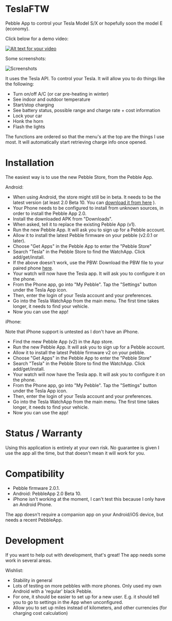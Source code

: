 TeslaFTW
========

Pebble App to control your Tesla Model S/X or hopefully soon the model E (economy).

Click below for a demo video:

[![Alt text for your video](http://img.youtube.com/vi/GXDTFnsRmms/0.jpg)](http://youtu.be/GXDTFnsRmms)

Some screenshots:

![Screenshots](https://raw.github.com/ErikDeBruijn/TeslaFTW/master/Pebble-Screenshots.png)

It uses the Tesla API. To control your Tesla. It will allow you to do things like the following:

 - Turn on/off A/C (or car pre-heating in winter)
 - See indoor and outdoor temperature
 - Start/stop charging
 - See battery status, possible range and charge rate + cost information
 - Lock your car
 - Honk the horn
 - Flash the lights

The functions are ordered so that the menu's at the top are the things I use most. It will automatically start retrieving charge info once opened.

Installation
============

The easiest way is to use the new Pebble Store, from the Pebble App.

Android:

 - When using Android, the store might still be in beta. It needs to be the latest version (at least 2.0 Beta 10. You can [download it from here](https://www.dropbox.com/s/4ojeh4z42rdoj9i/PebbleApp-2.0-BETA10.apk) ).
 - Your Phone needs to be configured to install from unknown sources, in order to install the Pebble App 2.0.
 - Install the downloaded APK from "Downloads".
 - When asked, tell it to replace the existing Pebble App (v1).
 - Run the new Pebble App. It will ask you to sign up for a Pebble account.
 - Allow it to install the latest Pebble firmware on your pebble (v2.0.1 or later).
 - Choose "Get Apps" in the Pebble App to enter the "Pebble Store"
 - Search "Tesla" in the Pebble Store to find the WatchApp. Click add/get/install.
 - If the above doesn't work, use the PBW: Download the PBW file to your paired phone [here](https://github.com/ErikDeBruijn/TeslaFTW/blob/master/build/TeslaFTW.pbw?raw=true).
 - Your watch will now have the Tesla app. It will ask you to configure it on the phone.
 - From the Phone app, go into "My Pebble". Tap the "Settings" button under the Tesla App icon.
 - Then, enter the login of your Tesla account and your preferences.
 - Go into the Tesla WatchApp from the main menu. The first time takes longer, it needs to find your vehicle.
 - Now you can use the app!

iPhone:

Note that iPhone support is untested as I don't have an iPhone.

 - Find the mew Pebble App (v2) in the App store.
 - Run the new Pebble App. It will ask you to sign up for a Pebble account.
 - Allow it to install the latest Pebble firmware v2 on your pebble.
 - Choose "Get Apps" in the Pebble App to enter the "Pebble Store"
 - Search "Tesla" in the Pebble Store to find the WatchApp. Click add/get/install.
 - Your watch will now have the Tesla app. It will ask you to configure it on the phone.
 - From the Phone app, go into "My Pebble". Tap the "Settings" button under the Tesla App icon.
 - Then, enter the login of your Tesla account and your preferences.
 - Go into the Tesla WatchApp from the main menu. The first time takes longer, it needs to find your vehicle.
 - Now you can use the app!

Status / Warranty
=================

Using this application is entirely at your own risk. No guarantee is given I use the app all the time, but that doesn't mean it will work for you.

Compatibility
=============

 - Pebble firmware 2.0.1.
 - Android: PebbleApp 2.0 Beta 10.
 - iPhone isn't working at the moment, I can't test this because I only have an Android Phone.

The app doesn't require a companion app on your Android/iOS device, but needs a recent PebbleApp.

Development
===========

If you want to help out with development, that's great! The app needs some work in several areas.

Wishlist:

 - Stability in general
 - Lots of testing on more pebbles with more phones. Only used my own Android with a 'regular' black Pebble.
 - For one, it should be easier to set up for a new user. E.g. it should tell you to go to settings in the App when unconfigured.
 - Allow you to set up miles instead of kilometers, and other currencies (for charging cost calculation)
